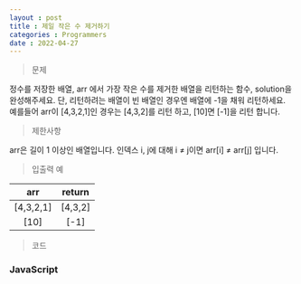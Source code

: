 ```yaml
---
layout : post
title : 제일 작은 수 제거하기
categories : Programmers
date : 2022-04-27
---
```

> 문제<br>

정수를 저장한 배열, arr 에서 가장 작은 수를 제거한 배열을 리턴하는 함수, solution을 완성해주세요. 단, 리턴하려는 배열이 빈 배열인 경우엔 배열에 -1을 채워 리턴하세요. 예를들어 arr이 [4,3,2,1]인 경우는 [4,3,2]를 리턴 하고, [10]면 [-1]을 리턴 합니다.

> 제한사항<br>

arr은 길이 1 이상인 배열입니다.
인덱스 i, j에 대해 i ≠ j이면 arr[i] ≠ arr[j] 입니다.

> 입출력 예<br>

|arr|return|
|:--:|:--:|
|[4,3,2,1]|[4,3,2]|
|[10]|[-1]|

> 코드
### JavaScript

<script src="https://gist.github.com/kwontaehoon/dbff2e25d90468fe27663bfce4ad31fc.js"></script>